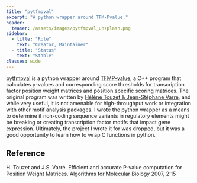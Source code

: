 ```yaml
---
title: "pytfmpval"
excerpt: "A python wrapper around TFM-Pvalue."
header:
  teaser: /assets/images/pytfmpval_unsplash.png
sidebar:
  - title: "Role"
    text: "Creator, Maintainer"
  - title: "Status"
    text: "Stable"
classes: wide
---
```


[pytfmpval](https://pytfmpval.readthedocs.io/en/latest/) is a python wrapper around [TFMP-value](https://bioinfo.lifl.fr/tfm-pvalue/tfm-pvalue.php), a C++ program that calculates p-values and corresponding score thresholds for transcription factor position weight matrices and position specific scoring matrices. The original program was written by [Hélène Touzet & Jean-Stéphane Varré](https://almob.biomedcentral.com/articles/10.1186/1748-7188-2-15), and while very useful, it is not amenable for high-throughput work or integration with other motif analysis packages. I wrote the python wrapper as a means to determine if non-coding sequence variants in regulatory elements might be breaking or creating transcription factor motifs that impact gene expression. Ultimately, the project I wrote it for was dropped, but it was a good opportunity to learn how to wrap C functions in python.

## Reference
H. Touzet and J.S. Varré. Efficient and accurate P-value computation for Position Weight Matrices.
Algorithms for Molecular Biology 2007, 2:15